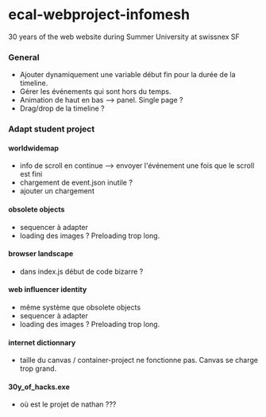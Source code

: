 # ecal-webproject-infomesh
30 years of the web website during Summer University at swissnex SF

### General
- Ajouter dynamiquement une variable début fin pour la durée de la timeline.
- Gérer les événements qui sont hors du temps. 
- Animation de haut en bas --> panel. Single page ?
- Drag/drop de la timeline ?

### Adapt student project
#### worldwidemap
- info de scroll en continue --> envoyer l'événement une fois que le scroll est fini
- chargement de event.json inutile ?
- ajouter un chargement

#### obsolete objects
- sequencer à adapter
- loading des images ? Preloading trop long.

#### browser landscape
- dans index.js début de code bizarre ?

#### web influencer identity
- même système que obsolete objects
- sequencer à adapter
- loading des images ? Preloading trop long.

#### internet dictionnary
- taille du canvas / container-project ne fonctionne pas. Canvas se charge trop grand. 

#### 30y_of_hacks.exe
- où est le projet de nathan ???







